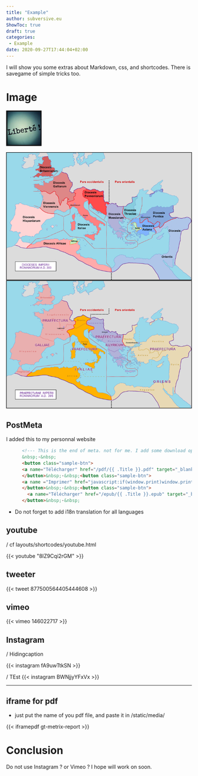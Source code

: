 ```yaml
---
title: "Example"
author: subversive.eu
ShowToc: true
draft: true
categories:
 - Example
date: 2020-09-27T17:44:04+02:00
---
```


I will show you some extras about Markdown, css, and shortcodes.
There is savegame of simple tricks too.

<!--more-->

# Image

![Drag Racing](/media/logo.png "coucou")

![](/media/roman300AD.png "roman empire")

## PostMeta

I added this to my personnal website

```html
      <!--- This is the end of meta. not for me. I add some download options + printer option -->
      &nbsp;·&nbsp;
      <button class="sample-btn">
      <a name="Télécharger" href="/pdf/{{ .Title }}.pdf" target="_blank" rel="noopener noreferrer" download>{{ i18n "pdf" }}</a>
      </button>&nbsp;·&nbsp;<button class="sample-btn">
      <a name ="Imprimer" href="javascript:if(window.print)window.print()">{{ i18n "print" }}</a>
      </button>&nbsp;·&nbsp;<button class="sample-btn">
        <a name="Télécharger" href="/epub/{{ .Title }}.epub" target="_blank" rel="noopener noreferrer" download>{{ i18n "ebook" }}</a>
      </button>&nbsp;·&nbsp;
```

* Do not forget to add i18n translation for all languages

## youtube

/ cf layouts/shortcodes/youtube.html

{{< youtube "8IZ9Cqi2rGM" >}}

## tweeter

{{< tweet 877500564405444608 >}}

## vimeo

{{< vimeo 146022717 >}}

## Instagram

/ Hidingcaption

{{< instagram fA9uwTtkSN >}}

/ TEst
{{< instagram BWNjjyYFxVx >}}

---

## iframe for pdf

- just put the name of you pdf file, and paste it in /static/media/

{{< iframepdf gt-metrix-report >}}

# Conclusion

Do not use Instagram ? or Vimeo ? I hope will work on soon.
